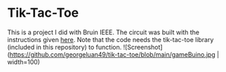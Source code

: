# Tik-Tac-Toe
This is a project I did with Bruin IEEE. The circuit was built with the instructions given [here](https://docs.google.com/document/d/12zJmVFkFU5TZozYEekRMlBaQ7-u6MgCJe5gAbSow4Fg/edit?usp=sharing). Note that the code needs the tik-tac-toe library (included in this repository) to function.
![Screenshot](https://github.com/georgeluan49/tik-tac-toe/blob/main/gameBuino.jpg | width=100)
